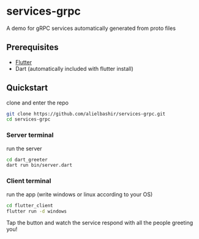 # services-grpc
A demo for gRPC services automatically generated from proto files


## Prerequisites
- [Flutter](https://docs.flutter.dev/get-started/install)
- Dart (automatically included with flutter install)

## Quickstart

clone and enter the repo
```sh
git clone https://github.com/alielbashir/services-grpc.git
cd services-grpc
```

### Server terminal

run the server
```sh
cd dart_greeter
dart run bin/server.dart
```

### Client terminal

run the app (write windows or linux according to your OS)
```sh
cd flutter_client
flutter run -d windows
```

Tap the button and watch the service respond with all the people greeting you!
